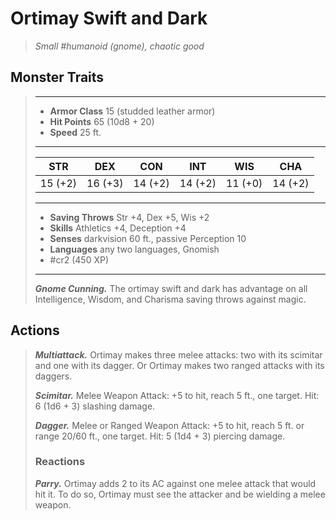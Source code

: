 # Ortimay Swift and Dark
>*Small #humanoid (gnome), chaotic good*
## Monster Traits
>___
>- **Armor Class** 15 (studded leather armor)
>- **Hit Points** 65 (10d8 + 20)
>- **Speed** 25 ft. 
>___
>|STR|DEX|CON|INT|WIS|CHA|
>|:---:|:---:|:---:|:---:|:---:|:---:|
>|15 (+2)|16 (+3)|14 (+2)|14 (+2)|11 (+0)|14 (+2)|
>___
>- **Saving Throws** Str +4, Dex +5, Wis +2
>- **Skills** Athletics +4, Deception +4
>- **Senses** darkvision 60 ft., passive Perception 10
>- **Languages** any two languages, Gnomish
>- #cr2 (450 XP)
>___
>***Gnome Cunning.*** The ortimay swift and dark has advantage on all Intelligence, Wisdom, and Charisma saving throws against magic.  
>
## Actions
>***Multiattack.*** Ortimay makes three melee attacks: two with its scimitar and one with its dagger. Or Ortimay makes two ranged attacks with its daggers.  
>
>***Scimitar.*** Melee Weapon Attack: +5 to hit, reach 5 ft., one target. Hit: 6 (1d6 + 3) slashing damage.  
>
>***Dagger.*** Melee  or Ranged Weapon Attack: +5 to hit, reach 5 ft. or range 20/60 ft., one target. Hit: 5 (1d4 + 3) piercing damage.  
>
>### Reactions
>***Parry.*** Ortimay adds 2 to its AC against one melee attack that would hit it. To do so, Ortimay must see the attacker and be wielding a melee weapon.